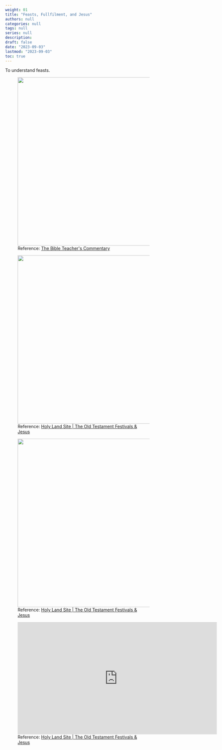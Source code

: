```yaml
---
weight: 01
title: "Feasts, Fullfilment, and Jesus"
authors: null
categories: null
tags: null
series: null
description: 
draft: false
date: "2023-09-03"
lastmod: "2023-09-03"
toc: true
---
```


<!--more-->

To understand feasts.

<figure>
  <img width = "540" src = "/docs/images/Biblical-Holidats.jpg"/>
  <figcaption class = "bottom">Reference: <a href = "https://www.foundationsforfreedom.net/References/NT/Gospels/Luke/Luke22/Luke22_01-30_Introduction.html" target="_blank" rel="noopener noreferrer">The Bible Teacher's Commentary</a></figcaption>
</figure>
  
  
<figure>
  <img width = "540" src = "/docs/images/feasts-01.jpg"/>
  <figcaption class = "bottom">Reference: <a href = "https://www.holylandsite.com/old-testament-feasts-jesus" target="_blank" rel="noopener noreferrer">Holy Land Site | The Old Testament Festivals & Jesus</a></figcaption>
</figure>

<figure>
  <img width = "540" src = "/docs/images/feasts-02.jpg"/>
  <figcaption class = "bottom">Reference: <a href = "https://www.holylandsite.com/old-testament-feasts-jesus" target="_blank" rel="noopener noreferrer">Holy Land Site | The Old Testament Festivals & Jesus</a></figcaption>
</figure>


<figure>
<iframe width="640" height="360" src="https://www.youtube.com/embed/DdPsmTQu1WQ" title="7 Feasts Of The Lord" frameborder="0" allow="accelerometer; autoplay; clipboard-write; encrypted-media; gyroscope; picture-in-picture; web-share" allowfullscreen></iframe>
  <figcaption class = "bottom">Reference: <a href = "https://www.holylandsite.com/old-testament-feasts-jesus" target="_blank" rel="noopener noreferrer">Holy Land Site | The Old Testament Festivals & Jesus</a></figcaption>
</figure>

